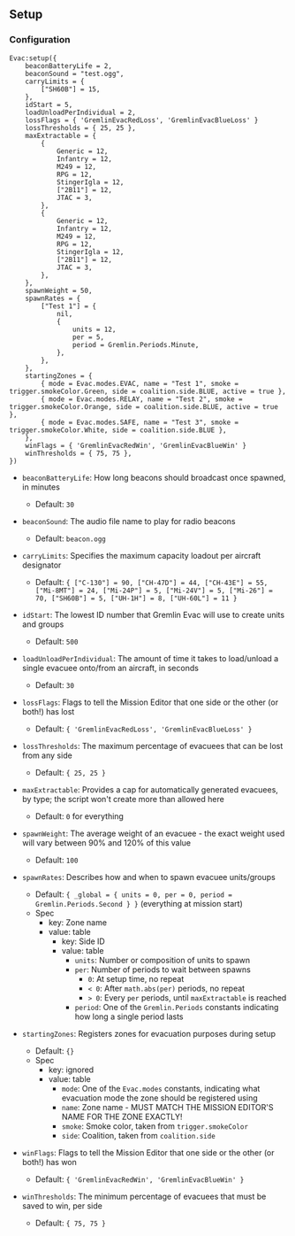 <!-- markdownlint-disable MD041 -->
## Setup

### Configuration

```lua,editable
Evac:setup({
    beaconBatteryLife = 2,
    beaconSound = "test.ogg",
    carryLimits = {
        ["SH60B"] = 15,
    },
    idStart = 5,
    loadUnloadPerIndividual = 2,
    lossFlags = { 'GremlinEvacRedLoss', 'GremlinEvacBlueLoss' }
    lossThresholds = { 25, 25 },
    maxExtractable = {
        {
            Generic = 12,
            Infantry = 12,
            M249 = 12,
            RPG = 12,
            StingerIgla = 12,
            ["2B11"] = 12,
            JTAC = 3,
        },
        {
            Generic = 12,
            Infantry = 12,
            M249 = 12,
            RPG = 12,
            StingerIgla = 12,
            ["2B11"] = 12,
            JTAC = 3,
        },
    },
    spawnWeight = 50,
    spawnRates = {
        ["Test 1"] = {
            nil,
            {
                units = 12,
                per = 5,
                period = Gremlin.Periods.Minute,
            },
        },
    },
    startingZones = {
        { mode = Evac.modes.EVAC, name = "Test 1", smoke = trigger.smokeColor.Green, side = coalition.side.BLUE, active = true },
        { mode = Evac.modes.RELAY, name = "Test 2", smoke = trigger.smokeColor.Orange, side = coalition.side.BLUE, active = true },
        { mode = Evac.modes.SAFE, name = "Test 3", smoke = trigger.smokeColor.White, side = coalition.side.BLUE },
    },
    winFlags = { 'GremlinEvacRedWin', 'GremlinEvacBlueWin' }
    winThresholds = { 75, 75 },
})
```

- `beaconBatteryLife`: How long beacons should broadcast once spawned, in minutes
  - Default: `30`

- `beaconSound`: The audio file name to play for radio beacons
  - Default: `beacon.ogg`

- `carryLimits`: Specifies the maximum capacity loadout per aircraft designator
  - Default: `{ ["C-130"] = 90, ["CH-47D"] = 44, ["CH-43E"] = 55, ["Mi-8MT"] = 24, ["Mi-24P"] = 5, ["Mi-24V"] = 5, ["Mi-26"] = 70, ["SH60B"] = 5, ["UH-1H"] = 8, ["UH-60L"] = 11 }`

- `idStart`: The lowest ID number that Gremlin Evac will use to create units and groups
  - Default: `500`

- `loadUnloadPerIndividual`: The amount of time it takes to load/unload a single evacuee onto/from an aircraft, in seconds
  - Default: `30`

- `lossFlags`: Flags to tell the Mission Editor that one side or the other (or both!) has lost
  - Default: `{ 'GremlinEvacRedLoss', 'GremlinEvacBlueLoss' }`

- `lossThresholds`: The maximum percentage of evacuees that can be lost from any side
  - Default: `{ 25, 25 }`

- `maxExtractable`: Provides a cap for automatically generated evacuees, by type; the script won't create more than allowed here
  - Default: `0` for everything

- `spawnWeight`: The average weight of an evacuee - the exact weight used will vary between 90% and 120% of this value
  - Default: `100`

- `spawnRates`: Describes how and when to spawn evacuee units/groups
  - Default: `{ _global = { units = 0, per = 0, period = Gremlin.Periods.Second } }` (everything at mission start)
  - Spec
    - key: Zone name
    - value: table
      - key: Side ID
      - value: table
        - `units`: Number or composition of units to spawn
        - `per`: Number of periods to wait between spawns
          - `0`: At setup time, no repeat
          - `< 0`: After `math.abs(per)` periods, no repeat
          - `> 0`: Every `per` periods, until `maxExtractable` is reached
        - `period`: One of the `Gremlin.Periods` constants indicating how long a single period lasts

- `startingZones`: Registers zones for evacuation purposes during setup
  - Default: `{}`
  - Spec
    - key: ignored
    - value: table
      - `mode`: One of the `Evac.modes` constants, indicating what evacuation mode the zone should be registered using
      - `name`: Zone name - MUST MATCH THE MISSION EDITOR'S NAME FOR THE ZONE EXACTLY!
      - `smoke`: Smoke color, taken from `trigger.smokeColor`
      - `side`: Coalition, taken from `coalition.side`

- `winFlags`: Flags to tell the Mission Editor that one side or the other (or both!) has won
  - Default: `{ 'GremlinEvacRedWin', 'GremlinEvacBlueWin' }`

- `winThresholds`: The minimum percentage of evacuees that must be saved to win, per side
  - Default: `{ 75, 75 }`
